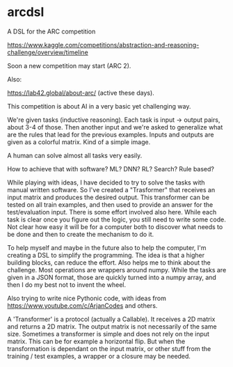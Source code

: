 # arcdsl

A DSL for the ARC competition

https://www.kaggle.com/competitions/abstraction-and-reasoning-challenge/overview/timeline

Soon a new competition may start (ARC 2).

Also:

https://lab42.global/about-arc/ (active these days).

This competition is about AI in a very basic yet challenging way.

We're given tasks (inductive reasoning).
Each task is input -> output pairs, about 3-4 of those. Then another input and we're asked to generalize what are the rules that lead for the previous examples.
Inputs and outputs are given as a colorful matrix. Kind of a simple image.

A human can solve almost all tasks very easily.

How to achieve that with software? ML? DNN? RL? Search? Rule based?

While playing with ideas, I have decided to try to solve the tasks with manual written software.
So I've created a "Trasformer" that receives an input matrix and produces the desired output.
This transformer can be tested on all train examples, and then used to provide an answer for the test/evaluation input.
There is some effort involved also here. While each task is clear once you figure out the logic, you still need to write some code. Not clear how easy it will be for a computer both to discover what needs to be done and then to create the mechanism to do it.

To help myself and maybe in the future also to help the computer, I'm creating a DSL to simplify the programming. The idea is that a higher building blocks, can reduce the effort. Also helps me to think about the challenge.
Most operations are wrappers around numpy. While the tasks are given in a JSON format, those are quickly turned into a numpy array, and then I do my best not to invent the wheel.

Also trying to write nice Pythonic code, with ideas from https://www.youtube.com/c/ArjanCodes and others. 

A 'Transformer' is a protocol (actually a Callable). It receives a 2D matrix and returns a 2D matrix. The output matrix is not necessarily of the same size. Sometimes a transformer is simple and does not rely on the input matrix. This can be for example a horizontal flip. But when the transformation is dependant on the input matrix, or other stuff from the training / test examples, a wrapper or a closure may be needed.
